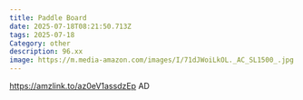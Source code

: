 ```yaml
---
title: Paddle Board
date: 2025-07-18T08:21:50.713Z
tags: 2025-07-18
Category: other
description: 96.xx
image: https://m.media-amazon.com/images/I/71dJWoiLkOL._AC_SL1500_.jpg
---
```

https://amzlink.to/az0eV1assdzEp
AD